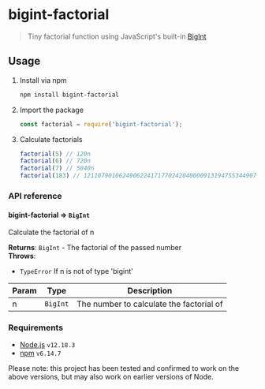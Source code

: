 # bigint-factorial

> Tiny factorial function using JavaScript's built-in [BigInt](https://developer.mozilla.org/en-US/docs/Web/JavaScript/Reference/Global_Objects/BigInt)

## Usage

1. Install via npm

   ```sh
   npm install bigint-factorial
   ```
2. Import the package

   ```js
   const factorial = require('bigint-factorial');
3. Calculate factorials

   ```js
   factorial(5) // 120n
   factorial(6) // 720n
   factorial(7) // 5040n
   factorial(183) // 1211079010624906224171770242040000913194755344907123328387229208384122199143398983962077168073033852647945203036376445283346314711222230177466494273255728793463071956674839497876987299889729720327479783667584731115257659422804284707863129430806869565563037239578516564219715854442393339376435200000000000000000000000000000000000000000000n
   ```

### API reference

<a name="module_bigint-factorial"></a>

#### bigint-factorial ⇒ <code>BigInt</code>
Calculate the factorial of n

**Returns**: <code>BigInt</code> - The factorial of the passed number  
**Throws**:

- <code>TypeError</code> If n is not of type 'bigint'


| Param | Type | Description |
| --- | --- | --- |
| n | <code>BigInt</code> | The number to calculate the factorial of |



### Requirements

- [Node.js](https://nodejs.org/en/) `v12.18.3`
- [npm](https://www.npmjs.com) `v6.14.7`

Please note: this project has been tested and confirmed to work on the above versions, but may also work on earlier versions of Node.
